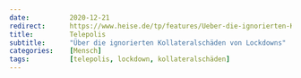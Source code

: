 ```yaml
---
date:          2020-12-21
redirect:      https://www.heise.de/tp/features/Ueber-die-ignorierten-Kollateralschaeden-von-Lockdowns-4993947.html
title:         Telepolis
subtitle:      "Über die ignorierten Kollateralschäden von Lockdowns"
categories:    [Mensch]
tags:          [telepolis, lockdown, kollateralschäden]
---
```

